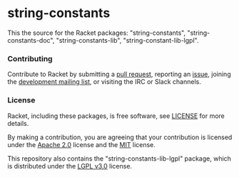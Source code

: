 # string-constants

This the source for the Racket packages: "string-constants",
"string-constants-doc", "string-constants-lib",
"string-constant-lib-lgpl".

### Contributing

Contribute to Racket by submitting a [pull request], reporting an
[issue], joining the [development mailing list], or visiting the
IRC or Slack channels.

### License

Racket, including these packages, is free software, see [LICENSE]
for more details.

By making a contribution, you are agreeing that your contribution
is licensed under the [Apache 2.0] license and the [MIT] license.

This repository also contains the "string-constants-lib-lgpl" package,
which is distributed under the [LGPL v3.0] license.

[MIT]: https://github.com/racket/racket/blob/master/racket/src/LICENSE-MIT.txt
[Apache 2.0]: https://www.apache.org/licenses/LICENSE-2.0.txt
[pull request]: https://github.com/racket/string-constants/pulls
[issue]: https://github.com/racket/string-constants/issues
[development mailing list]: https://lists.racket-lang.org
[LICENSE]: LICENSE
[LGPL v3.0]: https://github.com/racket/racket/blob/master/racket/src/LICENSE-LGPL.txt
